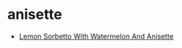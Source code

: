# anisette

 * [Lemon Sorbetto With Watermelon And Anisette](index/l/lemon-sorbetto-with-watermelon-and-anisette-243202.json)
